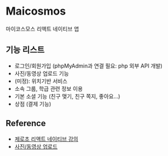 # Maicosmos
마이코스모스 리액트 네이티브 앱 

## 기능 리스트
- 로그인/회원가입 (phpMyAdmin과 연결 필요: php 외부 API 개발)
- 사진/동영상 업로드 기능 
- (미정): 위치기반 서비스 
- 소속 그룹, 학급 관련 정보 이용 
- 기본 소셜 기능 (친구 맺기, 친구 쪽지, 좋아요...)
- 상점 (결제 기능)

## Reference
- [제로초 리액트 네이티브 강의](https://github.com/ZeroCho/food-delivery-app) 
- [사진/동영상 업로드](https://www.reactnativeschool.com/how-to-upload-images-in-a-react-native-app)
